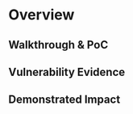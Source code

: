 
# Overview
<!--
**Please replace text in each section below**

HTTPS not avilable or HTTP by default Report

Resources:
 - <https://owasp.org/www-project-web-security-testing-guide/latest/4-Web_Application_Security_Testing/04-Authentication_Testing/01-Testing_for_Credentials_Transported_over_an_Encrypted_Channel.html>

-->

## Walkthrough & PoC
<!--
Provide a step-by-step walkthrough on how to replicate your discovery.
Adding a dot-pointed walkthrough with relevant screenshots will speed triage time and result in faster rewards!

Example:
1. Use a browser that is proxying through Burp Suite.
1. Access <http://www.inscope.com/login>
1. Note that no redirection to `https://` occurred.
1. View the `POST` request to `http://www.inscope.com/login` in Burp Suite. Note the credentials are visible in plain-text.

-->

## Vulnerability Evidence
<!--
Your submission MUST include evidence of the vulnerability and not be theoretical in nature.

Evidence for this submission should be screenshots that include proof of access to HTTP only with no redirection, or login with HTTP only in either Burp Suite or an equivilent proxy, or wireshark.

-->

## Demonstrated Impact
<!--

Demonstrating additional impact with this vulnerability is not required.

-->

